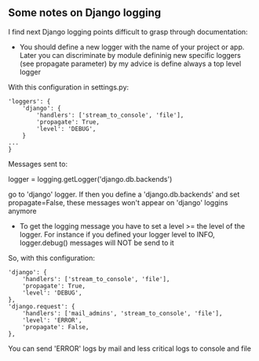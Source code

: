 Some notes on Django logging
----------------------------

I find next Django logging points difficult to grasp through documentation: 

* You should define a new logger with the name of your project or app. Later you can discriminate by module defininig new specific loggers (see propagate parameter) by my advice is define always a top level logger

With this configuration in settings.py: 

```
'loggers': {
    'django': {
        'handlers': ['stream_to_console', 'file'],
        'propagate': True,
        'level': 'DEBUG', 
    }
...
}
```

Messages sent to:  

logger = logging.getLogger('django.db.backends')

go to 'django' logger. If then you define a 'django.db.backends' and set propagate=False, these messages won't appear on 'django' loggins anymore 


* To get the logging message you have to set a level >= the level of the logger. For instance if you defined your logger level to INFO, logger.debug() messages will NOT be send to it

So, with this configuration: 

```
'django': {
    'handlers': ['stream_to_console', 'file'],
    'propagate': True,
    'level': 'DEBUG', 
},
'django.request': {
    'handlers': ['mail_admins', 'stream_to_console', 'file'],
    'level': 'ERROR',
    'propagate': False,
},
```

You can send 'ERROR' logs by mail and less critical logs to console and file
